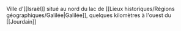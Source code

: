 Ville d'[[Israël]] situé au nord du lac de [[Lieux historiques/Régions géographiques/Galilée|Galilée]], quelques kilomètres à l'ouest du [[Jourdain]]